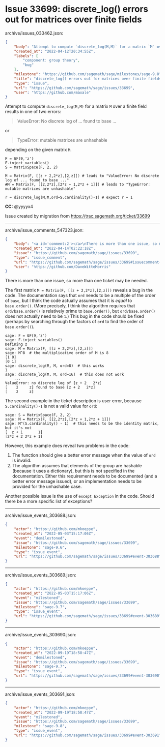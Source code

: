 # Issue 33699: discrete_log() errors out for matrices over finite fields

archive/issues_033462.json:
```json
{
    "body": "Attempt to compute `discrete_log(M,M)` for a matrix `M` over a finite field results in one of two errors:\n\n> ValueError: No discrete log of ... found to base ...\n\nor\n\n> TypeError: mutable matrices are unhashable\n\ndepending on the given matrix `M`.\n\n```\nF = GF(9,'z')\nF.inject_variables()\nS = MatrixSpace(F, 2, 2)\n\nM = Matrix(F, [[z + 2,2*z],[2,z]]) # leads to \"ValueError: No discrete log of ... found to base ...\"\n#M = Matrix(F, [[2,2*z],[2*z + 1,2*z + 1]]) # leads to \"TypeError: mutable matrices are unhashable\"\n\nr = discrete_log(M,M,ord=S.cardinality()-1) # expect r = 1\n```\n\n**CC:**  @yyyyx4\n\nIssue created by migration from https://trac.sagemath.org/ticket/33699\n\n",
    "created_at": "2022-04-12T20:34:55Z",
    "labels": [
        "component: group theory",
        "bug"
    ],
    "milestone": "https://github.com/sagemath/sage/milestones/sage-9.8",
    "title": "discrete_log() errors out for matrices over finite fields",
    "type": "issue",
    "url": "https://github.com/sagemath/sage/issues/33699",
    "user": "https://github.com/maxale"
}
```
Attempt to compute `discrete_log(M,M)` for a matrix `M` over a finite field results in one of two errors:

> ValueError: No discrete log of ... found to base ...

or

> TypeError: mutable matrices are unhashable

depending on the given matrix `M`.

```
F = GF(9,'z')
F.inject_variables()
S = MatrixSpace(F, 2, 2)

M = Matrix(F, [[z + 2,2*z],[2,z]]) # leads to "ValueError: No discrete log of ... found to base ..."
#M = Matrix(F, [[2,2*z],[2*z + 1,2*z + 1]]) # leads to "TypeError: mutable matrices are unhashable"

r = discrete_log(M,M,ord=S.cardinality()-1) # expect r = 1
```

**CC:**  @yyyyx4

Issue created by migration from https://trac.sagemath.org/ticket/33699





---

archive/issue_comments_547323.json:
```json
{
    "body": "<a id='comment:2'></a>\nThere is more than one issue, so more than one ticket may be needed.\n\nThe first matrix `M = Matrix(F, [[z + 2,2*z],[2,z]])` reveals a bug in the code. The documentation says that `ord` needs to be a multiple of the order of `base`, but I think the code actually assumes that it is *equal* to `base.order()`. (More precisely, I think the algorithm requires that `ord/base.order()` is relatively prime to `base.order()`, but `ord/base.order()` does not actually need to be `1`.) This bug in the code should be fixed (perhaps by searching through the factors of `ord` to find the order of `base.order()`).\n\n```\nsage: F = GF(9,'z')\nsage: F.inject_variables()\nDefining z\nsage: M = Matrix(F, [[z + 2,2*z],[2,z]])\nsage: M^8  # the multiplicative order of M is 8\n[1 0]\n[0 1]\nsage: discrete_log(M, M, ord=8)  # this works\n1\nsage: discrete_log(M, M, ord=16)  # this does not work\n    ...\nValueError: no discrete log of [z + 2   2*z]\n[    2     z] found to base [z + 2   2*z]\n[    2     z]\n```\n\nThe second example in the ticket description is user error, because `S.cardinality()-1` is not a valid value for `ord`:\n\n```\nsage: S = MatrixSpace(F, 2, 2)\nsage: M = Matrix(F, [[2,2*z],[2*z + 1,2*z + 1]])\nsage: M^(S.cardinality() - 1)  # this needs to be the identity matrix, but it's not\n[  z + 1       1]\n[2*z + 2 2*z + 1]\n```\nHowever, this example does reveal two problems in the code:\n1. The function should give a better error message when the value of `ord` is invalid.\n2. The algorithm assumes that elements of the group are hashable (because it uses a dictionary), but this is not specified in the documentation. Either this requirement needs to be documented (and a better error message issued), or an implementation needs to be provided for the unhashable case.\n\nAnother possible issue is the use of `except Exception` in the code. Should there be a more specific list of exceptions?",
    "created_at": "2022-04-14T02:22:18Z",
    "issue": "https://github.com/sagemath/sage/issues/33699",
    "type": "issue_comment",
    "url": "https://github.com/sagemath/sage/issues/33699#issuecomment-547323",
    "user": "https://github.com/DaveWitteMorris"
}
```

<a id='comment:2'></a>
There is more than one issue, so more than one ticket may be needed.

The first matrix `M = Matrix(F, [[z + 2,2*z],[2,z]])` reveals a bug in the code. The documentation says that `ord` needs to be a multiple of the order of `base`, but I think the code actually assumes that it is *equal* to `base.order()`. (More precisely, I think the algorithm requires that `ord/base.order()` is relatively prime to `base.order()`, but `ord/base.order()` does not actually need to be `1`.) This bug in the code should be fixed (perhaps by searching through the factors of `ord` to find the order of `base.order()`).

```
sage: F = GF(9,'z')
sage: F.inject_variables()
Defining z
sage: M = Matrix(F, [[z + 2,2*z],[2,z]])
sage: M^8  # the multiplicative order of M is 8
[1 0]
[0 1]
sage: discrete_log(M, M, ord=8)  # this works
1
sage: discrete_log(M, M, ord=16)  # this does not work
    ...
ValueError: no discrete log of [z + 2   2*z]
[    2     z] found to base [z + 2   2*z]
[    2     z]
```

The second example in the ticket description is user error, because `S.cardinality()-1` is not a valid value for `ord`:

```
sage: S = MatrixSpace(F, 2, 2)
sage: M = Matrix(F, [[2,2*z],[2*z + 1,2*z + 1]])
sage: M^(S.cardinality() - 1)  # this needs to be the identity matrix, but it's not
[  z + 1       1]
[2*z + 2 2*z + 1]
```
However, this example does reveal two problems in the code:
1. The function should give a better error message when the value of `ord` is invalid.
2. The algorithm assumes that elements of the group are hashable (because it uses a dictionary), but this is not specified in the documentation. Either this requirement needs to be documented (and a better error message issued), or an implementation needs to be provided for the unhashable case.

Another possible issue is the use of `except Exception` in the code. Should there be a more specific list of exceptions?



---

archive/issue_events_303688.json:
```json
{
    "actor": "https://github.com/mkoeppe",
    "created_at": "2022-05-03T15:17:06Z",
    "event": "demilestoned",
    "issue": "https://github.com/sagemath/sage/issues/33699",
    "milestone": "sage-9.6",
    "type": "issue_event",
    "url": "https://github.com/sagemath/sage/issues/33699#event-303688"
}
```



---

archive/issue_events_303689.json:
```json
{
    "actor": "https://github.com/mkoeppe",
    "created_at": "2022-05-03T15:17:06Z",
    "event": "milestoned",
    "issue": "https://github.com/sagemath/sage/issues/33699",
    "milestone": "sage-9.7",
    "type": "issue_event",
    "url": "https://github.com/sagemath/sage/issues/33699#event-303689"
}
```



---

archive/issue_events_303690.json:
```json
{
    "actor": "https://github.com/mkoeppe",
    "created_at": "2022-09-19T18:58:47Z",
    "event": "demilestoned",
    "issue": "https://github.com/sagemath/sage/issues/33699",
    "milestone": "sage-9.7",
    "type": "issue_event",
    "url": "https://github.com/sagemath/sage/issues/33699#event-303690"
}
```



---

archive/issue_events_303691.json:
```json
{
    "actor": "https://github.com/mkoeppe",
    "created_at": "2022-09-19T18:58:47Z",
    "event": "milestoned",
    "issue": "https://github.com/sagemath/sage/issues/33699",
    "milestone": "sage-9.8",
    "type": "issue_event",
    "url": "https://github.com/sagemath/sage/issues/33699#event-303691"
}
```
